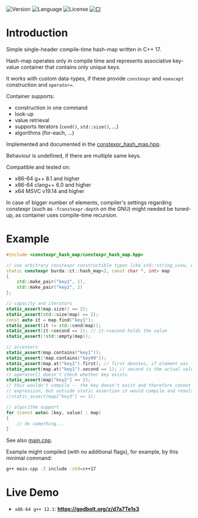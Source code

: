 ![Version](https://img.shields.io/badge/version-1.1.1-blue.svg)
![Language](https://img.shields.io/badge/C++17-blue.svg)
![License](https://img.shields.io/badge/license-MIT_License-blue.svg?style=flat)
[![CI](https://github.com/karel-burda/constexpr-hash-map/actions/workflows/main.yml/badge.svg)](https://github.com/karel-burda/constexpr-hash-map/actions/workflows/main.yml)

# Introduction
Simple single-header compile-time hash-map written in C++ 17.

Hash-map operates only in compile time and represents associative key-value container that contains only unique keys.

It works with custom data-types, if these provide `constexpr` and `noexcept` construction and `operator=`.

Container supports:
* construction in one command
* look-up
* value retrieval
* supports iterators (`cend()`, `std::size()`, ...)
* algorithms (for-each, ...)

Implemented and documented in the [constexpr_hash_map.hpp](include/constexpr_hash_map/constexpr_hash_map.hpp).

Behaviour is undefined, if there are multiple same keys.

Compatible and tested on:
* x86-64 g++ 8.1 and higher
* x86-64 clang++ 6.0 and higher
* x64 MSVC v19.14 and higher

In case of bigger number of elements, compiler's settings regarding constexpr (such as `-fconstexpr-depth` on the GNU) might needed be tuned-up, as container uses compile-time recursion.

# Example
```cpp
#include <constexpr_hash_map/constexpr_hash_map.hpp>

// use arbitrary constexpr constructible types like std::string_view, etc. 
static constexpr burda::ct::hash_map<2, const char *, int> map
{
    std::make_pair("key1", 1),
    std::make_pair("key2", 2)
};

// capacity and iterators
static_assert(map.size() == 2);
static_assert(std::size(map) == 2);
const auto it = map.find("key1");
static_assert(it != std::cend(map));
static_assert(it->second == 1); // it->second holds the value
static_assert(!std::empty(map));

// accessors
static_assert(map.contains("key1"));
static_assert(!map.contains("key99"));
static_assert(map.at("key1").first); // first denotes, if element was found
static_assert(map.at("key1").second == 1); // second is the actual value
// operator[] doesn't check whether key exists
static_assert(map["key2"] == 2);
// this wouldn't compile -- the key doesn't exist and therefore cannot be evaluated to a constant
// expression, but outside static assertion it would compile and resulted in an undefined behaviour
//static_assert(map["key3"] == 3);

// algorithm support
for (const auto& [key, value] : map)
{
    // do something...
}
```

See also [main.cpp](main.cpp).

Example might compiled (with no additional flags), for example, by this minimal command:
```bash
g++ main.cpp -I include -std=c++17
```

# Live Demo
* ```x86-64 g++ 12.1```: **https://godbolt.org/z/d7a7Te1s3**
